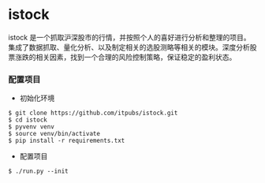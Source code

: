 # istock
istock 是一个抓取沪深股市的行情，并按照个人的喜好进行分析和整理的项目。集成了数据抓取、量化分析、以及制定相关的选股测略等相关的模块。深度分析股票涨跌的相关因素，找到一个合理的风险控制策略，保证稳定的盈利状态。

### 配置项目

- 初始化环境

```shell
$ git clone https://github.com/itpubs/istock.git
$ cd istock
$ pyvenv venv
$ source venv/bin/activate
$ pip install -r requirements.txt
```

- 配置项目

```shell
$ ./run.py --init
```

